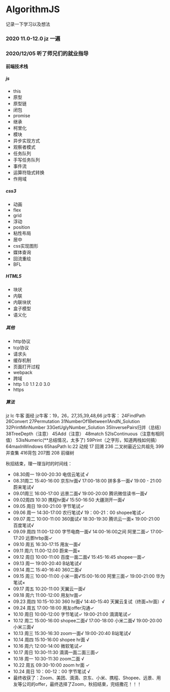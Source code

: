 # AlgorithmJS
记录一下学习以及想法
### 2020 11.0-12.0 jz 一遍

### 2020/12/05 听了师兄们的就业指导
#### 前端技术栈
##### js
* this 
* 原型 
* 原型链 
* 闭包 
* promise 
* 继承 
* 柯里化 
* 模块 
* 异步实现方式 
* 观察者模式 
* 任务队列 
* 手写任务队列 
* 事件流 
* 运算符隐式转换 
* 作用域
##### css3
* 动画 
* flex 
* grid 
* 浮动 
* position 
* 粘性布局
* 居中
* css实现图形
* 媒体查询
* 回流重绘
* BFL
##### HTML5
* 块状
* 内联
* 内联块状
* 盒子模型
* 语义化
##### 其他
* http协议
* tcp协议
* 请求头
* 缓存机制
* 页面打开过程
* webpack
* 跨域
* http 1.0 1.1 2.0 3.0
* https
##### 算法
jz lc 牛客 面经
jz牛客：19，26，27,35,39,48,66
jz牛客：
24FindPath  26Convert  27Permutation  31NumberOf1Between1AndN_Solution  32PrintMinNumber  33GetUglyNumber_Solution   35InversePairs归并（总结） 38TreeDepth（注意） 45Add（注意）  48match 52IsContinuous（注意有相同值）  53isNumeric(**总结情况，太多了)  59Print（之字形，知道两栈如何搞）  64maxInWindows  65hasPath
lc:22 动规 17 回溯  236 二叉树最近公共祖先  399并查集  416背包 207图 208 前缀树

秋招结束，理一理当时的时间线：
* 08.30周一 19:00-20:30 电信云笔试 √
* 08.31周二 15:40-16:00 京东hr面√ 17:00-18:00 拼多多一面√ 19:00 - 21:00 蔚来笔试√
* 09.01周三 16:00-17:00 远景二面√ 19:00-20:00 腾讯微信读书一面√
* 09.02周四 10:30 携程hr面√ 15:50-16:50 大疆测开一面√
* 09.05 周日 19:00-21:00 字节笔试✓
* 09.06 周一 14:30-17:00 农行笔试√ 19：00-21：00 shopee笔试✓
* 09.07 周二 10:00-11:00 360面试√ 18:30-19:30 腾讯云一面× 19:00-21:00 百度笔试√
* 09.09 周四 11:00-12:00 字节电商一面√ 14:00-16:00之间 阿里二面✓ 17:00-17:20 远景hrbp面✓
* 09.10 周五 16:30-17:15 用友一面√
* 09.11 周六 11.00-12.00 蔚来一面×
* 09.12 周日 10:00-11:00 百度一面二面√ 15:45-16:45 shopee一面✓
* 09.13 周一 19:00-20:40 B站笔试√
* 09.14 周二 15:40-16:40 360二面√
* 09.15 周三 10:00-11:00 小米一面√15:00-16:00 阿里三面✓ 19:00-21:00 华为笔试×
* 09.17 周五 10:20-11:00 天翼云一面√
* 09.18 周六 11:00-12:00 用友hr面✓
* 09.23 周四 10:15-10:30 360 hr面√ 14:40-15:40 天翼云复试（终面+hr面）√
* 09.24 周五 17:00-18:00 用友offer沟通✓
* 10.10 周日 10:00-12:00 字节笔试✓ 19:00-21:00 滴滴笔试✓
* 10.12 周二 15:00-16:00 shopee二面√ 17:00-18:00 小米二面√ 19:00-20:00 小米三面√
* 10.13 周三 15:30-16:30 zoom一面√ 19:00-20:40 B站笔试√
* 10.14 周四 15:10-16:00 shopee hr面 √
* 10.16 周六 12:00-14:00 微软笔试✓
* 10.17 周日 10:30-11:30 滴滴一面二面三面✓
* 10.18 周一 10:30-11:30 zoom二面 √
* 10.22 周五 09:30-10:00 zoom hr面 ✓
* 10.24 周日 10：00-12：00 字节笔试 √
* 最终收获了：Zoom、美团、滴滴、京东、小米、携程、Shopee、远景、用友等公司的offer，最终选择了Zoom，秋招结束，完结撒花！！！

